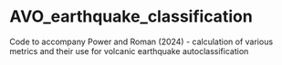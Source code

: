 # AVO_earthquake_classification
Code to accompany Power and Roman (2024) - calculation of various metrics and their use for volcanic earthquake autoclassification
